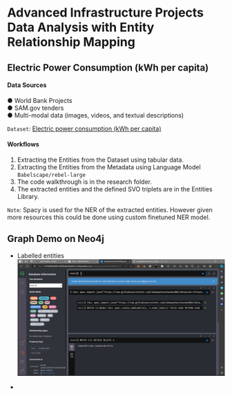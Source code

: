 #  **Advanced Infrastructure Projects Data Analysis with Entity Relationship Mapping**

## Electric Power Consumption (kWh per capita)

#### Data Sources

● World Bank Projects<br>
● SAM.gov tenders<br>
● Multi-modal data (images, videos, and textual descriptions)<br>

`Dataset`: [Electric power consumption (kWh per capita)](https://data.worldbank.org/indicator/EG.USE.ELEC.KH.PC)

#### Workflows

1. Extracting the Entities from the Dataset using tabular data.
2. Extracting the Entities from the Metadata using Language Model `Babelscape/rebel-large`
3. The code walkthrough is in the research folder.
4. The extracted entities and the defined SVO triplets are in the Entities Library.

`Note`: Spacy is used for the NER of the extracted entities. However given more resources this could be done using custom finetuned NER model.



## Graph Demo on Neo4j

- Labelled entities
![Alt text](image.png)

- 








<!-- 1. Update config.yaml
2. Update secrets.yaml [optional]
3. Update params.yaml 
4. Update the entity
5. Update the configuration manager in src/config
6. Update the components
7. Update the pipeline
8. Update the main.py
9. Update the dvc.yaml MLops tool to keep track of the CI/CD pipeline -->